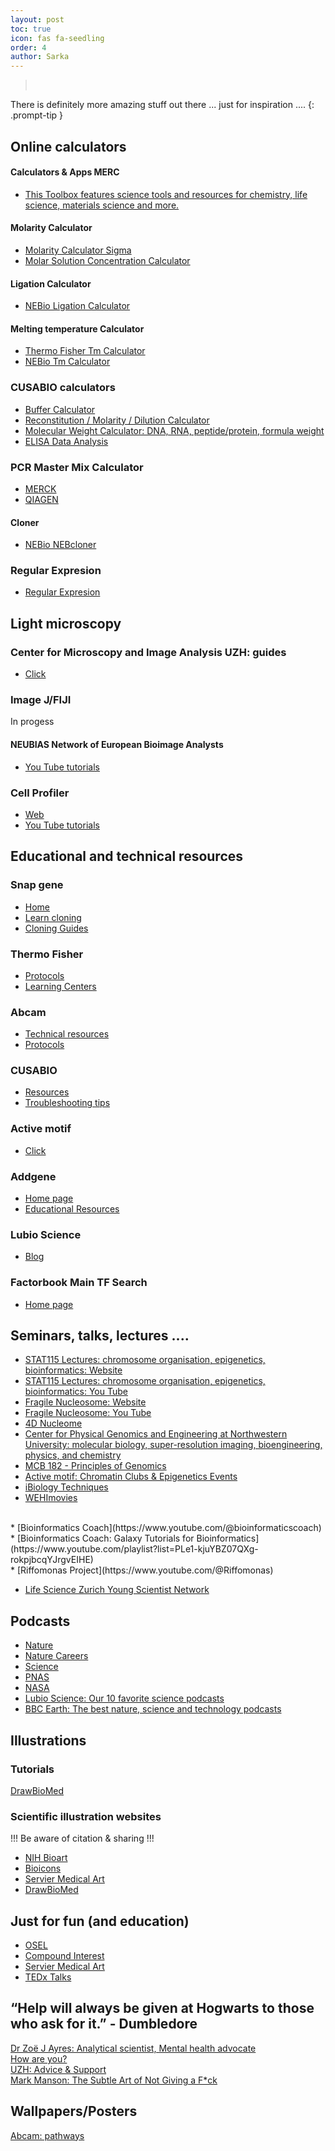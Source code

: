 ```yaml
---
layout: post
toc: true
icon: fas fa-seedling
order: 4
author: Sarka
---
```



><br>
There is definitely more amazing stuff out there ... just for inspiration ....
{: .prompt-tip }


## Online calculators

#### Calculators & Apps MERC
* [This Toolbox features science tools and resources for chemistry, life science, materials science and more.](https://www.sigmaaldrich.com/CH/en/support/calculators-and-apps)

#### Molarity Calculator
* [Molarity Calculator Sigma](https://www.sigmaaldrich.com/CH/fr/support/calculators-and-apps/mass-molarity-calculator?srsltid=AfmBOorsaac7BKk0WhD5_x0mo4iELr1S1a1lRS4quN9XICQeIxsh77vj) <br>
* [Molar Solution Concentration Calculator](https://www.physiologyweb.com/calculators/molar_solution_concentration_calculator.html) <br>

#### Ligation Calculator
* [NEBio Ligation Calculator](https://nebiocalculator.neb.com/#!/ligation) <br>

#### Melting temperature Calculator
* [Thermo Fisher Tm Calculator](https://www.thermofisher.com/ch/en/home/brands/thermo-scientific/molecular-biology/molecular-biology-learning-center/molecular-biology-resource-library/thermo-scientific-web-tools/tm-calculator.html) <br>
* [NEBio Tm Calculator](https://tmcalculator.neb.com/#!/main) <br>

### CUSABIO calculators
* [Buffer Calculator](https://www.cusabio.com/m-296.html?srsltid=AfmBOorY8DASFCMuKwIU_dQXl7LX1nypWCINWtLal_V_l68AW5fi4uvL)
* [Reconstitution / Molarity / Dilution Calculator](https://www.cusabio.com/m-298.html)
* [Molecular Weight Calculator: DNA, RNA, peptide/protein, formula weight](https://www.cusabio.com/m-299.html)
* [ELISA Data Analysis](https://www.cusabio.com/m-225.html)

### PCR Master Mix Calculator
* [MERCK](https://www.sigmaaldrich.com/CH/en/support/calculators-and-apps/pcr-master-mix-calculator?srsltid=AfmBOorqCKU9LcFb4OwpfMIWnPKED2hOElTofEm0b8SSZPyXjPTEtbzQ)
* [QIAGEN](https://www.qiagen.com/us/applications/enzymes/tools-and-calculators/pcr-master-mix-calculator?mode=custom)

#### Cloner
* [NEBio NEBcloner](https://nebcloner.neb.com/#!/) <br>

### Regular Expresion
* [Regular Expresion](https://regex101.com/) <br>

## Light microscopy

### Center for Microscopy and Image Analysis UZH: guides
* [Click](https://zmb.dozuki.com/)

### Image J/FIJI
In progess

#### NEUBIAS Network of European Bioimage Analysts
* [You Tube tutorials](https://www.youtube.com/@NEUBIAS)<br>

### Cell Profiler
* [Web](https://cellprofiler.org/)<br>
* [You Tube tutorials](https://www.youtube.com/playlist?list=PLXSm9cHbSZBBy7JkChB32_e3lURUcT3RL)<br>


## Educational and technical resources

### Snap gene
* [Home](https://www.snapgene.com/resources)
* [Learn cloning](https://www.snapgene.com/resources#latest-resources)
* [Cloning Guides](https://www.snapgene.com/resources#cloning-guides)

### Thermo Fisher
* [Protocols](https://www.thermofisher.com/ch/en/home/references/protocols.html)
* [Learning Centers](https://www.thermofisher.com/ch/en/home/technical-resources/learning-centers.html)


### Abcam
* [Technical resources](https://www.abcam.com/en-us/technical-resources)
* [Protocols](https://www.abcam.com/en-us/technical-resources/protocols)

### CUSABIO
* [Resources](https://www.cusabio.com/m-192.html)
* [Troubleshooting tips](https://www.cusabio.com/m-195.html)

### Active motif
* [Click](https://www.activemotif.com/resources)

### Addgene
* [Home page](https://www.addgene.org/)
* [Educational Resources](https://www.addgene.org/educational-resources/)

### Lubio Science
* [Blog](https://www.lubio.ch/blog)

### Factorbook Main TF Search
* [Home page](https://www.factorbook.org/)

## Seminars, talks, lectures .... 
* [STAT115 Lectures: chromosome organisation, epigenetics, bioinformatics: Website](https://liulab-dfci.github.io/teaching)<br>
* [STAT115 Lectures: chromosome organisation, epigenetics, bioinformatics: You Tube](https://www.youtube.com/@xiaoleshirleyliu6474/featured)<br>
* [Fragile Nucleosome: Website](https://generegulation.org/fragile-nucleosome/)
* [Fragile Nucleosome: You Tube](https://www.youtube.com/@FragileNucleosome)
* [4D Nucleome](https://www.youtube.com/c/4DNucleome/featured)
* [Center for Physical Genomics and Engineering at Northwestern University: molecular biology, super-resolution imaging, bioengineering, physics, and chemistry](https://www.youtube.com/@PhysGenCenter/videos)<br>
* [MCB 182 - Principles of Genomics](https://www.coursicle.com/ucdavis/courses/MCB/182/)<br>
* [Active motif: Chromatin Clubs & Epigenetics Events](https://www.activemotif.com/chromatin-clubs)<br>
* [iBiology Techniques](https://www.youtube.com/@iBiologyTechniques)
* [WEHImovies](https://www.youtube.com/@WEHImovies/videos)
<br>
* [Bioinformatics Coach](https://www.youtube.com/@bioinformaticscoach)<br>
* [Bioinformatics Coach: Galaxy Tutorials for Bioinformatics](https://www.youtube.com/playlist?list=PLe1-kjuYBZ07QXg-rokpjbcqYJrgvEIHE)<br>
* [Riffomonas Project](https://www.youtube.com/@Riffomonas)

<br>

* [Life Science Zurich Young Scientist Network](https://www.lifescience-youngscientists.uzh.ch/en/aboutus.html)





## Podcasts
* [Nature](https://www.nature.com/nature/articles?type=nature-podcast)
* [Nature Careers](https://www.nature.com/nature/articles?type=nature-careers-podcast)
* [Science](https://www.science.org/podcasts)
* [PNAS](https://www.pnas.org/about/science-sessions-podcast)
* [NASA](https://www.nasa.gov/podcasts/)
* [Lubio Science: Our 10 favorite science podcasts](https://www.lubio.ch/science-podcasts)
* [BBC Earth: The best nature, science and technology podcasts](https://www.bbcearth.com/news/the-best-nature-science-and-technology-podcasts)


## Illustrations

### Tutorials
[DrawBioMed](https://www.youtube.com/@DrawBioMed)

### Scientific illustration websites

!!! Be aware of citation & sharing !!!
<br>
* [NIH Bioart](https://bioart.niaid.nih.gov/)<br>
* [Bioicons](https://bioicons.com/)<br>
* [Servier Medical Art](https://smart.servier.com/)<br>
* [DrawBioMed](https://drawbiomed.com)<br>



## Just for fun (and education)
* [OSEL](https://osel.cz/)<br>
* [Compound Interest](https://www.compoundchem.com/)<br>
* [Servier Medical Art](https://smart.servier.com/educational-tools/)
* [TEDx Talks](https://www.youtube.com/user/TEDxTalks)


## “Help will always be given at Hogwarts to those who ask for it.” - Dumbledore
[Dr Zoë J Ayres: Analytical scientist, Mental health advocate](https://www.zjayres.com/)<br>
[How are you?](https://www.how-are-you.ch/)<br>
[UZH: Advice & Support](https://www.students.uzh.ch/en/advice.html)<br>
[Mark Manson: The Subtle Art of Not Giving a F*ck](https://markmanson.net/)<br>

## Wallpapers/Posters
[Abcam: pathways](https://www.abcam.com/en-us/technical-resources/pathways)